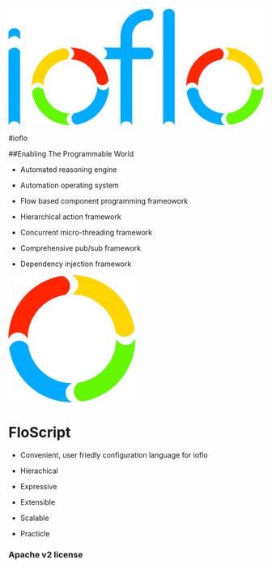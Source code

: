 
![Logo](docs/images/ioflo_logo.png?raw=true)

#ioflo

##Enabling The Programmable World

* Automated reasoning engine

* Automation operating system

* Flow based component programming frameowork

* Hierarchical action framework

* Concurrent micro-threading framework

* Comprehensive pub/sub framework

* Dependency injection framework


![Logo](docs/images/ioflo_o.png?raw=true)

# FloScript

* Convenient, user friedly configuration language for ioflo

* Hierachical

* Expressive

* Extensible

* Scalable

* Practicle



### Apache v2 license
